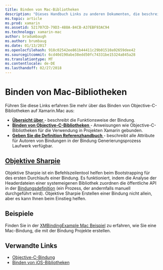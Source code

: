```yaml
---
title: Binden von Mac-Bibliotheken
description: "Dieses Handbuch Links zu anderen Dokumenten, die beschreiben, wie Sie Bindungen für Objective-C-Librariesl erstellen"
ms.topic: article
ms.prod: xamarin
ms.assetid: 521707CD-79D3-488A-84CB-A37EBF93AC94
ms.technology: xamarin-mac
author: bradumbaugh
ms.author: brumbaug
ms.date: 01/13/2017
ms.openlocfilehash: 918c02542ee861b44411c29b01510a92659dee42
ms.sourcegitcommit: 6cd40d190abe38edd50fc74331be15324a845a28
ms.translationtype: MT
ms.contentlocale: de-DE
ms.lasthandoff: 02/27/2018
---
```

# <a name="binding-mac-libraries"></a>Binden von Mac-Bibliotheken


Führen Sie diese Links erfahren Sie mehr über das Binden von Objective-C-Bibliotheken auf Xamarin.Mac aus:

- [**Übersicht über** ](~/cross-platform/macios/binding/overview.md) -
  beschreibt die Funktionsweise der Bindung.
- [**Binden von Objective-C-Bibliotheken** ](~/cross-platform/macios/binding/objective-c-libraries.md) -
  Anweisungen wie Objective-C-Bibliotheken für die Verwendung in Projekten Xamarin gebunden.
- [**Geben Sie die Definition Referenzhandbuch** ](~/cross-platform/macios/binding/binding-types-reference.md) -
  beschreibt alle Attribute für Autoren von Bindungen in der Bindung Generierungsprozess Laufwerk verfügbar.


<a name="objective-sharpiecross-platformmaciosbindingobjective-sharpieindexmd"></a>[Objektive Sharpie](~/cross-platform/macios/binding/objective-sharpie/index.md)
-------------------

Objektive Sharpie ist ein Befehlszeilentool helfen beim Bootstrapping für des ersten Durchlaufs einer Bindung.
Es funktioniert, indem die Analyse der Headerdateien einer systemeigenen Bibliothek zuordnen die öffentliche API in der [Bindungsdefinition](~/cross-platform/macios/binding/binding-types-reference.md) (ein Prozess, der andernfalls manuell durchgeführt wird). Objektive Sharpie Erstellen einer Bindung nicht allein, aber es kann Ihnen beim Einstieg helfen.

<a name="examples"></a>Beispiele
--------

Finden Sie in der [XMBindingExample Mac Beispiel](https://github.com/xamarin/mac-samples/tree/master/XMBindingExample) zu erfahren, wie Sie eine Mac-Bindung, die mit der Bindung Projekte erstellen.


## <a name="related-links"></a>Verwandte Links

- [Objective-C-Bindung](~/cross-platform/macios/binding/index.md)
- [Binden von iOS-Bibliotheken](~/ios/platform/binding-objective-c/index.md)
